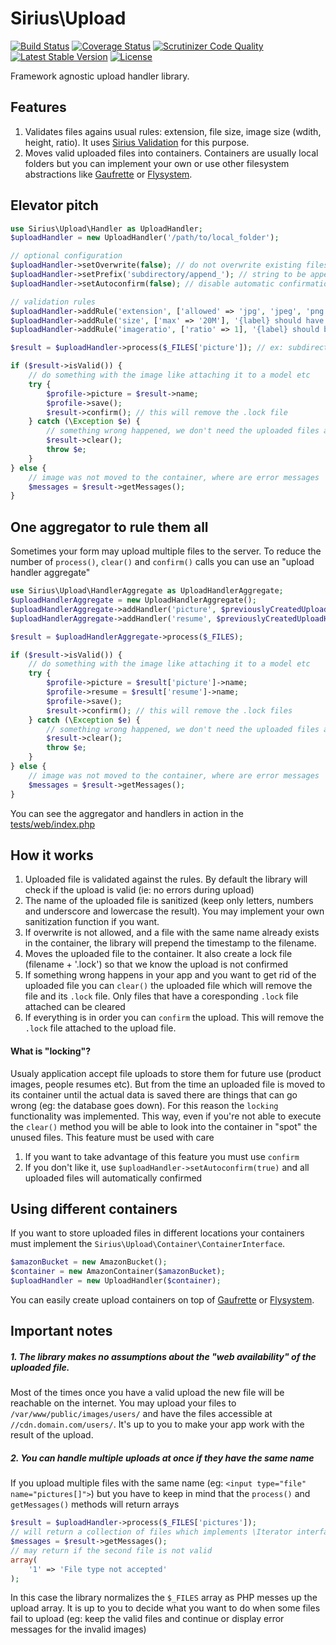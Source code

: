 # Sirius\Upload

[![Build Status](https://travis-ci.org/siriusphp/upload.svg?branch=master)](https://travis-ci.org/siriusphp/upload)
[![Coverage Status](https://coveralls.io/repos/siriusphp/upload/badge.png?branch=master)](https://coveralls.io/r/siriusphp/upload?branch=master)
[![Scrutinizer Code Quality](https://scrutinizer-ci.com/g/siriusphp/upload/badges/quality-score.png?s=8408e36c1ea02e5f84eec6519d3c3f1972b34e3c)](https://scrutinizer-ci.com/g/siriusphp/upload/)
[![Latest Stable Version](https://poser.pugx.org/siriusphp/upload/version.png)](https://packagist.org/packages/siriusphp/upload)
[![License](https://poser.pugx.org/siriusphp/upload/license.png)](https://packagist.org/packages/siriusphp/upload)

Framework agnostic upload handler library.


## Features

1. Validates files agains usual rules: extension, file size, image size (wdith, height, ratio). It uses [Sirius Validation](http://github.com/siriusphp/validation) for this purpose.
2. Moves valid uploaded files into containers. Containers are usually local folders but you can implement your own or use other filesystem abstractions like [Gaufrette](https://github.com/KnpLabs/Gaufrette) or [Flysystem](https://github.com/FrenkyNet/Flysystem).

## Elevator pitch

```php
use Sirius\Upload\Handler as UploadHandler;
$uploadHandler = new UploadHandler('/path/to/local_folder');

// optional configuration
$uploadHandler->setOverwrite(false); // do not overwrite existing files (default behaviour)
$uploadHandler->setPrefix('subdirectory/append_'); // string to be appended to the file name
$uploadHandler->setAutoconfirm(false); // disable automatic confirmation (default behaviour)

// validation rules
$uploadHandler->addRule('extension', ['allowed' => 'jpg', 'jpeg', 'png'], '{label} should be a valid image (jpg, jpeg, png)', 'Profile picture');
$uploadHandler->addRule('size', ['max' => '20M'], '{label} should have less than {max}', 'Profile picture');
$uploadHandler->addRule('imageratio', ['ratio' => 1], '{label} should be a sqare image', 'Profile picture');

$result = $uploadHandler->process($_FILES['picture']); // ex: subdirectory/my_headshot.png

if ($result->isValid()) {
	// do something with the image like attaching it to a model etc
	try {
		$profile->picture = $result->name;
		$profile->save();
		$result->confirm(); // this will remove the .lock file
	} catch (\Exception $e) {
		// something wrong happened, we don't need the uploaded files anymore
		$result->clear();
		throw $e;
	}
} else {
	// image was not moved to the container, where are error messages
	$messages = $result->getMessages();
}
```

## One aggregator to rule them all

Sometimes your form may upload multiple files to the server. To reduce the number of `process()`, `clear()` and `confirm()` calls you can use an "upload handler aggregate"

```php
use Sirius\Upload\HandlerAggregate as UploadHandlerAggregate;
$uploadHandlerAggregate = new UploadHandlerAggregate();
$uploadHandlerAggregate->addHandler('picture', $previouslyCreatedUploadHandlerForTheProfilePicture);
$uploadHandlerAggregate->addHandler('resume', $previouslyCreatedUploadHandlerForTheResume);

$result = $uploadHandlerAggregate->process($_FILES);

if ($result->isValid()) {
	// do something with the image like attaching it to a model etc
	try {
		$profile->picture = $result['picture']->name;
		$profile->resume = $result['resume']->name;
		$profile->save();
		$result->confirm(); // this will remove the .lock files
	} catch (\Exception $e) {
		// something wrong happened, we don't need the uploaded files anymore
		$result->clear();
		throw $e;
	}
} else {
	// image was not moved to the container, where are error messages
	$messages = $result->getMessages();
}
```

You can see the aggregator and handlers in action in the [tests/web/index.php](/siriusphp/upload/blob/master/tests/fixitures/sample_file.jpg)

## How it works

1. Uploaded file is validated against the rules. By default the library will check if the upload is valid (ie: no errors during upload)
2. The name of the uploaded file is sanitized (keep only letters, numbers and underscore and lowercase the result). You may implement your own sanitization function if you want.
3. If overwrite is not allowed, and a file with the same name already exists in the container, the library will prepend the timestamp to the filename.
4. Moves the uploaded file to the container. It also create a lock file (filename + '.lock') so that we know the upload is not confirmed
5. If something wrong happens in your app and you want to get rid of the uploaded file you can `clear()` the uploaded file which will remove the file and its `.lock` file. Only files that have a coresponding `.lock` file attached can be cleared
6. If everything is in order you can `confirm` the upload. This will remove the `.lock` file attached to the upload file.

#### What is "locking"?

Usualy application accept file uploads to store them for future use (product images, people resumes etc). But from the time an uploaded file is moved to its container until the actual data is saved there are things that can go wrong (eg: the database goes down).
For this reason the `locking` functionality was implemented. This way, even if you're not able to execute the `clear()` method you will be able to look into the container in "spot" the unused files. This feature must be used with care

1. If you want to take advantage of this feature you must use `confirm`
2. If you don't like it, use `$uploadHandler->setAutoconfirm(true)` and all uploaded files will automatically confirmed

## Using different containers

If you want to store uploaded files in different locations your containers must implement the `Sirius\Upload\Container\ContainerInterface`.

```php
$amazonBucket = new AmazonBucket();
$container = new AmazonContainer($amazonBucket);
$uploadHandler = new UploadHandler($container);
```
You can easily create upload containers on top of [Gaufrette](https://github.com/KnpLabs/Gaufrette) or [Flysystem](https://github.com/FrenkyNet/Flysystem).

## Important notes

##### 1. The library makes no assumptions about the "web availability" of the uploaded file.

Most of the times once you have a valid upload the new file will be reachable on the internet. You may upload your files to `/var/www/public/images/users/` and have the files accessible at `//cdn.domain.com/users/`. It's up to you to make your app work with the result of the upload.

##### 2. You can handle multiple uploads at once if they have the same name

If you upload multiple files with the same name (eg: `<input type="file" name="pictures[]">`) but you have to keep in mind that the `process()` and `getMessages()` methods will return arrays

```php
$result = $uploadHandler->process($_FILES['pictures']);
// will return a collection of files which implements \Iterator interface
$messages = $result->getMessages();
// may return if the second file is not valid
array(
	'1' => 'File type not accepted'
);
```

In this case the library normalizes the `$_FILES` array as PHP messes up the upload array.
It is up to you to decide what you want to do when some files fail to upload (eg: keep the valid files and continue or display error messages for the invalid images)
